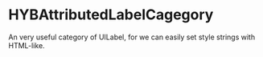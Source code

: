 # HYBAttributedLabelCagegory
An very useful category of UILabel, for we can easily set style strings with HTML-like.
